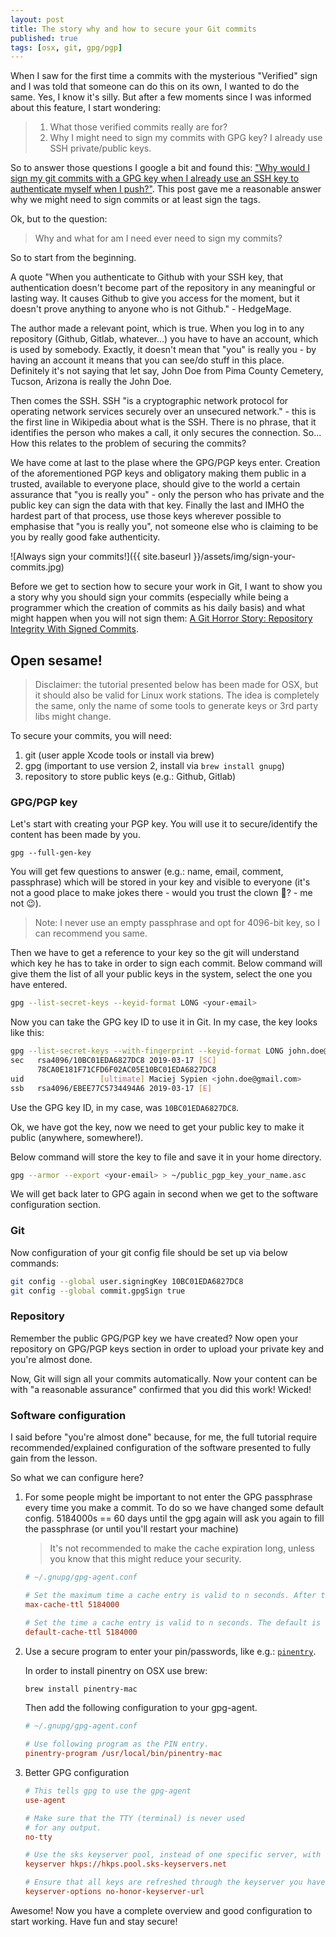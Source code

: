 ```yaml
---
layout: post
title: The story why and how to secure your Git commits
published: true
tags: [osx, git, gpg/pgp]
---
```


When I saw for the first time a commits with the mysterious "Verified" sign and I was told that someone can do this on its own, I wanted to do the same. Yes, I know it's silly. But after a few moments since I was informed about this feature, I start wondering:

> 1. What those verified commits really are for?
> 1. Why I might need to sign my commits with GPG key? I already use SSH private/public keys.

So to answer those questions I google a bit and found this: ["Why would I sign my git commits with a GPG key when I already use an SSH key to authenticate myself when I push?"](https://security.stackexchange.com/a/120725). This post gave me a reasonable answer why we might need to sign commits or at least sign the tags.

Ok, but to the question:

> Why and what for am I need ever need to sign my commits?

So to start from the beginning.

A quote "When you authenticate to Github with your SSH key, that authentication doesn't become part of the repository in any meaningful or lasting way. It causes Github to give you access for the moment, but it doesn't prove anything to anyone who is not Github." - HedgeMage.

The author made a relevant point, which is true. When you log in to any repository (Github, Gitlab, whatever...) you have to have an account, which is used by somebody. Exactly, it doesn't mean that "you" is really you - by having an account it means that you can see/do stuff in this place. Definitely it's not saying that let say, John Doe from Pima County Cemetery, Tucson, Arizona is really the John Doe.

Then comes the SSH. SSH "is a cryptographic network protocol for operating network services securely over an unsecured network." - this is the first line in Wikipedia about what is the SSH. There is no phrase, that it identifies the person who makes a call, it only secures the connection. So... How this relates to the problem of securing the commits?

We have come at last to the plase where the GPG/PGP keys enter. Creation of the aforementioned PGP keys and obligatory making them public in a trusted, available to everyone place, should give to the world a certain assurance that "you is really you" - only the person who has private and the public key can sign the data with that key. Finally the last and IMHO the hardest part of that process, use those keys wherever possible to emphasise that "you is really you", not someone else who is claiming to be you by really good fake authenticity.

![Always sign your commits!]({{ site.baseurl }}/assets/img/sign-your-commits.jpg)

Before we get to section how to secure your work in Git, I want to show you a story why you should sign your commits (especially while being a programmer which the creation of commits as his daily basis) and what might happen when you will not sign them: [A Git Horror Story: Repository Integrity With Signed Commits](https://mikegerwitz.com/2012/05/a-git-horror-story-repository-integrity-with-signed-commits).

## Open sesame!

> Disclaimer: the tutorial presented below has been made for OSX, but it should also be valid for Linux work stations. The idea is completely the same, only the name of some tools to generate keys or 3rd party libs might change.

To secure your commits, you will need:

1. git (user apple Xcode tools or install via brew)
2. gpg (important to use version 2, install via `brew install gnupg`)
3. repository to store public keys (e.g.: Github, Gitlab)

### GPG/PGP key

Let's start with creating your PGP key. You will use it to secure/identify the content has been made by you.

```shell
gpg --full-gen-key
```

You will get few questions to answer (e.g.: name, email, comment, passphrase) which will be stored in your key and visible to everyone (it's not a good place to make jokes there - would you trust the clown 🤡? - me not 😉).

> Note: I never use an empty passphrase and opt for 4096-bit key, so I can recommend you same.

Then we have to get a reference to your key so the git will understand which key he has to take in order to sign each commit. Below command will give them the list of all your public keys in the system, select the one you have entered.

```bash
gpg --list-secret-keys --keyid-format LONG <your-email>
```

Now you can take the GPG key ID to use it in Git. In my case, the key looks like this:

```bash
gpg --list-secret-keys --with-fingerprint --keyid-format LONG john.doe@gmail.com
sec   rsa4096/10BC01EDA6827DC8 2019-03-17 [SC]
      78CA0E181F71CFD6F02AC05E10BC01EDA6827DC8
uid                 [ultimate] Maciej Sypien <john.doe@gmail.com>
ssb   rsa4096/EBEE77C5734494A6 2019-03-17 [E]
```

Use the GPG key ID, in my case, was `10BC01EDA6827DC8`.

Ok, we have got the key, now we need to get your public key to make it public (anywhere, somewhere!).

Below command will store the key to file and save it in your home directory.

```bash
gpg --armor --export <your-email> > ~/public_pgp_key_your_name.asc
```

We will get back later to GPG again in second when we get to the software configuration section.

### Git

Now configuration of your git config file should be set up via below commands:

```bash
git config --global user.signingKey 10BC01EDA6827DC8
git config --global commit.gpgSign true
```

### Repository

Remember the public GPG/PGP key we have created? Now open your repository on GPG/PGP keys section in order to upload your private key and you're almost done.

Now, Git will sign all your commits automatically. Now your content can be with "a reasonable assurance" confirmed that you did this work! Wicked!

### Software configuration

I said before "you're almost done" because, for me, the full tutorial require recommended/explained configuration of the software presented to fully gain from the lesson.

So what we can configure here?

1. For some people might be important to not enter the GPG passphrase every time you make a commit. To do so we have changed some default config. 5184000s == 60 days until the gpg again will ask you again to fill the passphrase (or until you'll restart your machine)

    > It's not recommended to make the cache expiration long, unless you know that this might reduce your security.

    ```ini
    # ~/.gnupg/gpg-agent.conf

    # Set the maximum time a cache entry is valid to n seconds. After this time a cache entry will be expired even if it has been accessed recently or has been set using gpg-preset-passphrase. The default is 2 hours (7200 seconds).
    max-cache-ttl 5184000

    # Set the time a cache entry is valid to n seconds. The default is 600 seconds. Each time a cache entry is accessed, the entry’s timer is reset. To set an entry’s maximum lifetime, use max-cache-ttl. Note that a cached passphrase may not be evicted immediately from memory if no client requests a cache operation. This is due to an internal housekeeping function which is only run every few seconds.
    default-cache-ttl 5184000
    ```

1. Use a secure program to enter your pin/passwords, like e.g.: [`pinentry`](https://www.gnupg.org/related_software/pinentry/index.html).

    In order to install pinentry on OSX use brew:

    ```bash
    brew install pinentry-mac
    ```

    Then add the following configuration to your gpg-agent.

    ```ini
    # ~/.gnupg/gpg-agent.conf

    # Use following program as the PIN entry.
    pinentry-program /usr/local/bin/pinentry-mac
    ```

1. Better GPG configuration

    ```ini
    # This tells gpg to use the gpg-agent
    use-agent

    # Make sure that the TTY (terminal) is never used
    # for any output.
    no-tty

    # Use the sks keyserver pool, instead of one specific server, with secure connections
    keyserver hkps://hkps.pool.sks-keyservers.net

    # Ensure that all keys are refreshed through the keyserver you have selected.
    keyserver-options no-honor-keyserver-url
    ```

Awesome! Now you have a complete overview and good configuration to start working. Have fun and stay secure!
